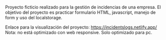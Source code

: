 Proyecto ficticio realizado para la gestión de incidencias de una empresa.
El objetivo del proyecto es practicar formulario HTML, javascript, manejo de form y uso del localstorage.

Enlace para la visualización del proyecto: https://incidentslogs.netlify.app/
Nota: no está optimizado con web responsive. Solo optimizado para pc.